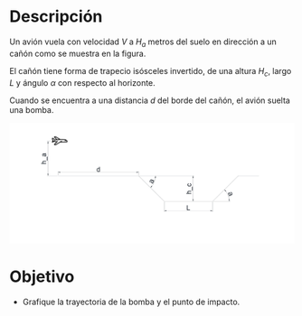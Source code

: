 # Descripción

Un avión vuela con velocidad $V$ a $H_a$ metros del suelo en dirección a un cañón como se muestra en la figura. 

El cañón tiene forma de trapecio isósceles invertido, de una altura $H_c$, largo $L$ y ángulo $\alpha$ con respecto al horizonte.

Cuando se encuentra a una distancia $d$ del borde del cañón, el avión suelta una bomba. 

![alt text](assets/im2.png)

# Objetivo
* Grafique la trayectoria de la bomba y el punto de impacto. 
